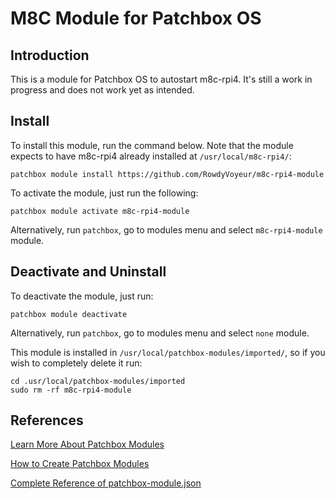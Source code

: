 # M8C Module for Patchbox OS

## Introduction
This is a module for Patchbox OS to autostart m8c-rpi4. It's still a work in progress and does not work yet as intended.

## Install

To install this module, run the command below. Note that the module expects to have m8c-rpi4 already installed at ```/usr/local/m8c-rpi4/```:
```
patchbox module install https://github.com/RowdyVoyeur/m8c-rpi4-module
```

To activate the module, just run the following:
```
patchbox module activate m8c-rpi4-module
```

Alternatively, run ```patchbox```, go to modules menu and select ```m8c-rpi4-module``` module.

## Deactivate and Uninstall

To deactivate the module, just run:
```
patchbox module deactivate
```

Alternatively, run ```patchbox```, go to modules menu and select ```none``` module.

This module is installed in ```/usr/local/patchbox-modules/imported/```, so if you wish to completely delete it run:
```
cd .usr/local/patchbox-modules/imported
sudo rm -rf m8c-rpi4-module
```

## References

[Learn More About Patchbox Modules](https://blokas.io/patchbox-os/docs/modules/)

[How to Create Patchbox Modules](https://blokas.io/patchbox-os/docs/creating-a-module/)

[Complete Reference of patchbox-module.json](https://blokas.io/patchbox-os/docs/patchbox-module-json/)
